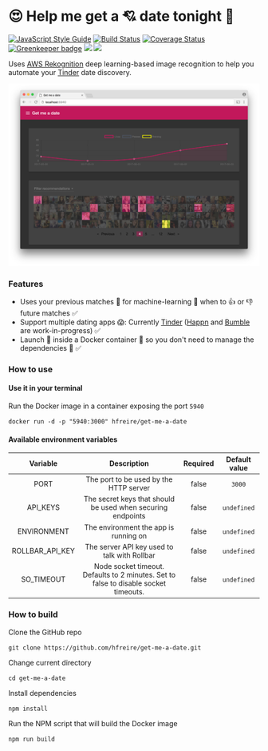# :heart_eyes: Help me get a :cupid: date tonight :first_quarter_moon_with_face:

[![JavaScript Style Guide](https://img.shields.io/badge/code%20style-standard-brightgreen.svg)](http://standardjs.com/)
[![Build Status](https://travis-ci.org/hfreire/get-me-a-date.svg?branch=master)](https://travis-ci.org/hfreire/get-me-a-date)
[![Coverage Status](https://coveralls.io/repos/github/hfreire/get-me-a-date/badge.svg?branch=master)](https://coveralls.io/github/hfreire/get-me-a-date?branch=master)
[![Greenkeeper badge](https://badges.greenkeeper.io/hfreire/get-me-a-date.svg)](https://greenkeeper.io/)
[![](https://img.shields.io/github/release/hfreire/get-me-a-date.svg)](https://github.com/hfreire/get-me-a-date/releases)
[![](https://img.shields.io/badge/license-MIT-blue.svg)](LICENSE)

Uses [AWS Rekognition](https://aws.amazon.com/rekognition) deep learning-based image recognition to help you automate your [Tinder](https://tinder.com) date discovery.

<p align="center"><img src="share/github/overview.png" width="720"></p>

### Features
* Uses your previous matches :revolving_hearts: for machine-learning :robot: when to :+1: or :-1: future matches :white_check_mark: 
* Support multiple dating apps :scream:: Currently [Tinder](https://tinder.com) ([Happn](https://www.happn.com/en/) and [Bumble](https://bumble.com) are work-in-progress) :white_check_mark:
* Launch :rocket: inside a Docker container :whale: so you don't need to manage the dependencies :raised_hands: :white_check_mark:

### How to use

#### Use it in your terminal
Run the Docker image in a container exposing the port `5940`
```
docker run -d -p "5940:3000" hfreire/get-me-a-date
```
#### Available environment variables
Variable | Description | Required | Default value
:---:|:---:|:---:|:---:
PORT | The port to be used by the HTTP server | false | `3000`
API_KEYS | The secret keys that should be used when securing endpoints | false | `undefined`
ENVIRONMENT | The environment the app is running on | false | `undefined`
ROLLBAR_API_KEY | The server API key used to talk with Rollbar | false | `undefined`
SO_TIMEOUT | Node socket timeout. Defaults to 2 minutes. Set to false to disable socket timeouts. | false | `undefined`

### How to build
Clone the GitHub repo
```
git clone https://github.com/hfreire/get-me-a-date.git
```

Change current directory
```
cd get-me-a-date
```

Install dependencies
```
npm install
```

Run the NPM script that will build the Docker image
```
npm run build
```
